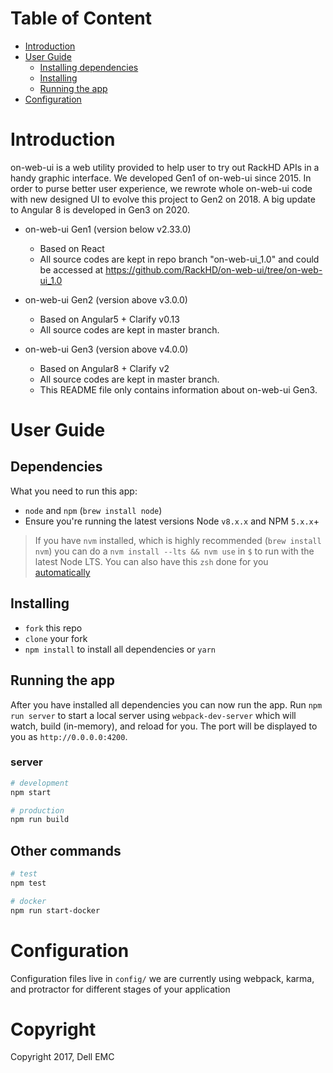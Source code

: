 # Table of Content

* [Introduction](README.md#introduction)
* [User Guide]( README.md#user-guide)
  * [Installing dependencies](README.md#dependencies)
  * [Installing](README.md#installing)
  * [Running the app](README.md#running-the-app)
* [Configuration](README.md#configuration)

# Introduction

on-web-ui is a web utility provided to help user to try out RackHD APIs in a handy graphic interface. We developed Gen1 of on-web-ui since 2015. In order to purse better user experience, we rewrote whole on-web-ui code with new designed UI to evolve this project to Gen2 on 2018. A big update to Angular 8 is developed in Gen3 on 2020.

* on-web-ui Gen1 (version below v2.33.0)
  - Based on React
  - All source codes are kept in repo branch "on-web-ui_1.0" and could be accessed at https://github.com/RackHD/on-web-ui/tree/on-web-ui_1.0

* on-web-ui Gen2 (version above v3.0.0)
  - Based on Angular5 + Clarify v0.13
  - All source codes are kept in master branch. 

* on-web-ui Gen3 (version above v4.0.0)
  - Based on Angular8 + Clarify v2
  - All source codes are kept in master branch. 
  - This README file only contains information about on-web-ui Gen3.

# User Guide
## Dependencies
What you need to run this app:
* `node` and `npm` (`brew install node`)
* Ensure you're running the latest versions Node `v8.x.x` and NPM `5.x.x`+

> If you have `nvm` installed, which is highly recommended (`brew install nvm`) you can do a `nvm install --lts && nvm use` in `$` to run with the latest Node LTS. You can also have this `zsh` done for you [automatically](https://github.com/creationix/nvm#calling-nvm-use-automatically-in-a-directory-with-a-nvmrc-file)

## Installing
* `fork` this repo
* `clone` your fork
* `npm install` to install all dependencies or `yarn`

## Running the app
After you have installed all dependencies you can now run the app. Run `npm run server` to start a local server using `webpack-dev-server` which will watch, build (in-memory), and reload for you. The port will be displayed to you as `http://0.0.0.0:4200`.

### server
```bash
# development
npm start

# production
npm run build
```
## Other commands

```bash
# test
npm test

# docker
npm run start-docker
```

# Configuration
Configuration files live in `config/` we are currently using webpack, karma, and protractor for different stages of your application

# Copyright
Copyright 2017, Dell EMC
